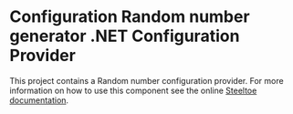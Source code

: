 # Configuration Random number generator .NET Configuration Provider

This project contains a Random number configuration provider.
For more information on how to use this component see the online [Steeltoe documentation](https://steeltoe.io/).